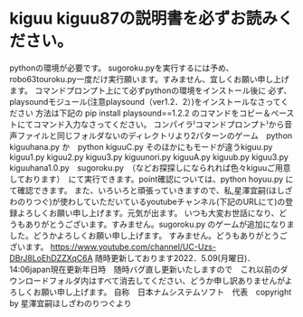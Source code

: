# kiguu kiguu87の説明書を必ずお読みください。
pythonの環境が必要です。
sugoroku.pyを実行するには予め、robo63touroku.py一度だけ実行願います。すみません、宜しくお願い申し上げます。
コマンドプロンプト上にて必ずpythonの環境をインストール後に
必ず、playsoundモジュール(注意playsound（ver1.2．2）)をインストールなさってください
方法は下記の
pip install playsound==1.2.2
のコマンドをコピー＆ペーストにてコマンド入力なさってください。
コンパイラ⁽コマンドプロンプト⁾から音声ファイルと同じフォルダないのディレクトリより2パターンのゲーム　python kiguuhana.py か　python kiguuC.py そのほかにもモードが違うkiguu.py kiguu1.py kiguu2.py kiguu3.py kiguunori.py kiguuA.py kiguub.py kiguu3.py kiguuhana1.0.py　sugoroku.py　（などお探探しになられれば色々kiguuご用意しております）　にて実行できます。point確認については、python hoyuu.py にて確認できます。
また、いろいろと頑張っていきますので、私,星澤宜嗣(ほしざわのりつぐ)が使わしていただいているyoutubeチャンネル(下記のURLにて)の登録よろしくお願い申し上げます。元気が出ます。
いつも大変お世話になり、どうもありがとうございます。すみません。sugoroku.py のゲームが追加になりました。どうかよろしくお願い申し上げます。
すみません。どうもありがとうございます。
https://www.youtube.com/channel/UC-Uzs-DBrJ8LoEhDZZXqC6A
随時更新しております2022．5.09(月曜日)．14:06japan現在更新年日時　随時バグ直し更新いたしますので　これ以前のダウンロードフォルダ内はすべて消去してください、どうか申し訳ありませんがよろしくお願い申し上げます。
自称　日本ナムシステムソフト　代表　copyright by 星澤宜嗣ほしざわのりつぐより　
